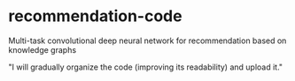 # recommendation-code
Multi-task convolutional deep neural network for recommendation based on knowledge graphs

"I will gradually organize the code (improving its readability) and upload it."
